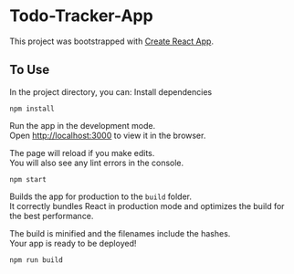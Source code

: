 # Todo-Tracker-App

This project was bootstrapped with [Create React App](https://github.com/facebook/create-react-app).

## To Use

In the project directory, you can:
Install dependencies
```
npm install
```

Run the app in the development mode.\
Open [http://localhost:3000](http://localhost:3000) to view it in the browser.

The page will reload if you make edits.\
You will also see any lint errors in the console.
```
npm start
```

Builds the app for production to the `build` folder.\
It correctly bundles React in production mode and optimizes the build for the best performance.

The build is minified and the filenames include the hashes.\
Your app is ready to be deployed!
```
npm run build
```

